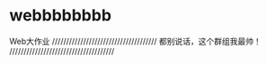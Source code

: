 ﻿# webbbbbbbb
Web大作业
/////////////////////////////////////
都别说话，这个群组我最帅！
/////////////////////////////////////
